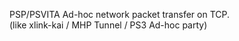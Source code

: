 PSP/PSVITA Ad-hoc network packet transfer on TCP.<br>
(like xlink-kai / MHP Tunnel / PS3 Ad-hoc party)